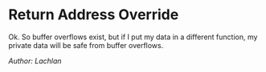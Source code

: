 # Return Address Override

Ok. So buffer overflows exist, but if I put my data in a different function, my private data will be safe from buffer overflows.

*Author: Lachlan*